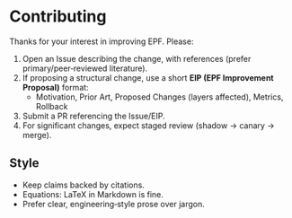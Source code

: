 # Contributing

Thanks for your interest in improving EPF. Please:

1. Open an Issue describing the change, with references (prefer primary/peer‑reviewed literature).
2. If proposing a structural change, use a short **EIP (EPF Improvement Proposal)** format:
   - Motivation, Prior Art, Proposed Changes (layers affected), Metrics, Rollback
3. Submit a PR referencing the Issue/EIP.
4. For significant changes, expect staged review (shadow -> canary -> merge).

## Style
- Keep claims backed by citations.
- Equations: LaTeX in Markdown is fine.
- Prefer clear, engineering‑style prose over jargon.
